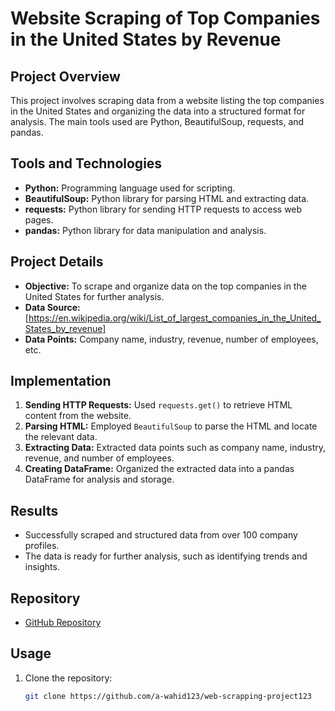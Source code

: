 # Website Scraping of Top Companies in the United States by Revenue

## Project Overview
This project involves scraping data from a website listing the top companies in the United States and organizing the data into a structured format for analysis. The main tools used are Python, BeautifulSoup, requests, and pandas.

## Tools and Technologies
- **Python:** Programming language used for scripting.
- **BeautifulSoup:** Python library for parsing HTML and extracting data.
- **requests:** Python library for sending HTTP requests to access web pages.
- **pandas:** Python library for data manipulation and analysis.

## Project Details
- **Objective:** To scrape and organize data on the top companies in the United States for further analysis.
- **Data Source:** [https://en.wikipedia.org/wiki/List_of_largest_companies_in_the_United_States_by_revenue]
- **Data Points:** Company name, industry, revenue, number of employees, etc.

## Implementation
1. **Sending HTTP Requests:** Used `requests.get()` to retrieve HTML content from the website.
2. **Parsing HTML:** Employed `BeautifulSoup` to parse the HTML and locate the relevant data.
3. **Extracting Data:** Extracted data points such as company name, industry, revenue, and number of employees.
4. **Creating DataFrame:** Organized the extracted data into a pandas DataFrame for analysis and storage.

## Results
- Successfully scraped and structured data from over 100 company profiles.
- The data is ready for further analysis, such as identifying trends and insights.

## Repository
- [GitHub Repository](https://github.com/a-wahid123/web-scrapping-project123)

## Usage
1. Clone the repository:
   ```bash
   git clone https://github.com/a-wahid123/web-scrapping-project123
